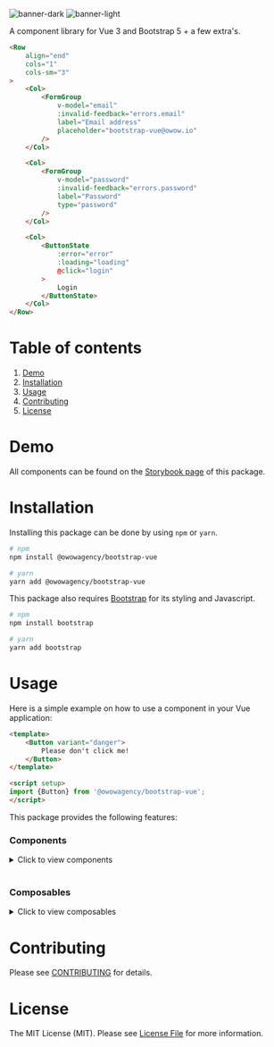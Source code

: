 ![banner-dark](https://user-images.githubusercontent.com/45201651/169008977-bb183203-dc58-44b8-ae79-aa2d2c97a8ce.svg#gh-dark-mode-only)
![banner-light](https://user-images.githubusercontent.com/45201651/169008981-ecd6889a-e444-49a6-8148-62d78ffbb5d4.svg#gh-light-mode-only)

A component library for Vue 3 and Bootstrap 5 + a few extra's.

```html
<Row
    align="end"
    cols="1"
    cols-sm="3"
>
    <Col>
        <FormGroup
            v-model="email"
            :invalid-feedback="errors.email"
            label="Email address"
            placeholder="bootstrap-vue@owow.io"
        />
    </Col>

    <Col>
        <FormGroup
            v-model="password"
            :invalid-feedback="errors.password"
            label="Password"
            type="password"
        />
    </Col>

    <Col>
        <ButtonState
            :error="error"
            :loading="loading"
            @click="login"
        >
            Login
        </ButtonState>
    </Col>
</Row>
```

# Table of contents

1. [Demo](#demo)
1. [Installation](#installation)
1. [Usage](#usage)
1. [Contributing](#contributing)
1. [License](#license)

# Demo

All components can be found on the [Storybook page](https://owowagency.github.io/bootstrap-vue) of this package.

# Installation

Installing this package can be done by using `npm` or `yarn`.

```bash
# npm
npm install @owowagency/bootstrap-vue

# yarn
yarn add @owowagency/bootstrap-vue
```

This package also requires [Bootstrap](https://getbootstrap.com/docs/5.2/getting-started/download/#package-managers) for its styling and Javascript.

```bash
# npm
npm install bootstrap

# yarn
yarn add bootstrap
```

# Usage

Here is a simple example on how to use a component in your Vue application:

```html
<template>
    <Button variant="danger">
        Please don't click me!
    </Button>
</template>

<script setup>
import {Button} from '@owowagency/bootstrap-vue';
</script>
```

This package provides the following features:

### Components

<details>
    <summary>
        Click to view components
    </summary>

- Accordion
- AccordionItem
- [Alert](./src/components/Alert/README.md)
- Badge
- Breadcrumb
- BreadcrumbItem
- Button
- ButtonClose
- ButtonGroup
- ButtonState
- Card
- Carousel
- Col
- Collapse
- Confirm
- Container
- Dropdown
- DropdownMenu
- DropdownMenuItem
- FormCheck
- FormCheckGroup
- FormControl
- FormDropdown
- FormDropdownSearch
- FormGroup
- FormImage
- FormPills
- FormSelect
- InputGroup
- ListGroup
- ListGroupItem
- Modal
- Nav
- NavItem
- NavLink
- Offcanvas
- Row
- Spinner
- Table
</details>

<br>

### Composables

<details>
    <summary>
        Click to view composables
    </summary>

- useActive
- useBootstrap
- useBootstrapEmits
- useBootstrapInstance
- useBreakpoints
- useClasses
- useCol
- useDisabled
- useDropdown
- useDropdownItems
- useFlush
- useFormControl
- useFormSelect
- useId
- usePlacement
- useSize
- useStringTemplate
- useTag
- useVariant
</details>

# Contributing

Please see [CONTRIBUTING](./CONTRIBUTING.md) for details.

# License

The MIT License (MIT). Please see [License File](./LICENSE) for more information.
